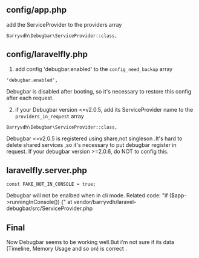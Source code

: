 ## config/app.php
add the ServiceProvider to the providers array
```
Barryvdh\Debugbar\ServiceProvider::class,
```

## config/laravelfly.php
1. add config 'debugbar.enabled' to the `config_need_backup` array
```
'debugbar.enabled',
```
Debugbar is disabled after booting, so it's necessary to restore this config after each request.

2. if your Debugbar version <=v2.0.5, add its ServiceProvider name to the `providers_in_request` array
```
Barryvdh\Debugbar\ServiceProvider::class,
```
Debugbar <=v2.0.5 is registered using share,not singleson .It's hard to delete shared services ,so it's necessary to put debugbar register in request.
If your debugbar version >=2.0.6, do NOT to config this.

## laravelfly.server.php
```
const FAKE_NOT_IN_CONSOLE = true; 
```
Debugbar will not be enalbed when in cli mode.
Related code:  "if ($app->runningInConsole()) {"  at vendor/barryvdh/laravel-debugbar/src/ServiceProvider.php

## Final
Now Debugbar seems to be working well.But i'm not sure if its data (Timeline, Memory Usage and so on) is correct .

